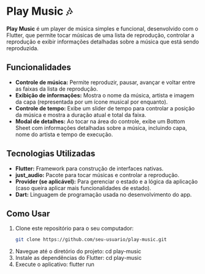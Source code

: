 # Play Music 🎶

**Play Music** é um player de música simples e funcional, desenvolvido com o Flutter, que permite tocar músicas de uma lista de reprodução, controlar a reprodução e exibir informações detalhadas sobre a música que está sendo reproduzida.

## Funcionalidades

- **Controle de música:** Permite reproduzir, pausar, avançar e voltar entre as faixas da lista de reprodução.
- **Exibição de informações:** Mostra o nome da música, artista e imagem da capa (representada por um ícone musical por enquanto).
- **Controle de tempo:** Exibe um slider de tempo para controlar a posição da música e mostra a duração atual e total da faixa.
- **Modal de detalhes:** Ao tocar na área do controle, exibe um Bottom Sheet com informações detalhadas sobre a música, incluindo capa, nome do artista e tempo de execução.

## Tecnologias Utilizadas

- **Flutter:** Framework para construção de interfaces nativas.
- **just_audio:** Pacote para tocar músicas e controlar a reprodução.
- **Provider (se aplicável):** Para gerenciar o estado e a lógica da aplicação (caso queira aplicar mais funcionalidades de estado).
- **Dart:** Linguagem de programação usada no desenvolvimento do app.

## Como Usar

1. Clone este repositório para o seu computador:
   ```bash
   git clone https://github.com/seu-usuario/play-music.git
2. Navegue até o diretório do projeto:
  cd play-music
3. Instale as dependências do Flutter:
   cd play-music
4. Execute o aplicativo:
   flutter run
 
